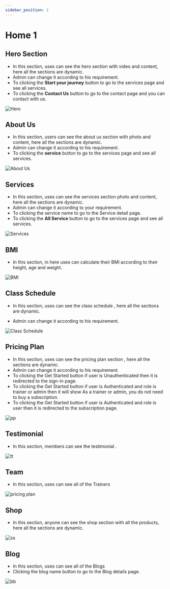 ```yaml
---
sidebar_position: 1
---
```



# Home 1

## Hero Section
- In this section, uses can see the hero section with video and content, here all the sections are dynamic.
- Admin can change it according to his requirement.
- To clicking the **Start your journey** button to go to the services page and see all services.
- To clicking the **Contact Us** button to go to the contact page and you can contact with us.

![Hero](./img/h1.png)

## About Us
- In this section, users can see the about us section with photo and content, here all the sections are dynamic.
- Admin can change it according to his requirement.
- To clicking the **service** button to go to the services page and see all services.

![About Us](./img/a1.png)



## Services

- In this section, uses can see the services section photo and content, here all the sections are dynamic.
- Admin can change it according to your requirement.
- To clicking the service name to go to the Service detail page.
- To clicking the **All Service** button to go to the services page and see all services.

![Services](./img/s1.png)




## BMI
- In this section, in here uses can calculate their BMI according to their height, age and weight.

![BMI](./img/bm1.png)



## Class Schedule


- In this section, uses can see the class schedule , here all the sections are dynamic.

- Admin can change it according to his requirement.

![Class Schedule](./img/sh1.png)




## Pricing Plan

- In this section, uses can see the pricing plan section , here all the sections are dynamic.
- Admin can change it according to his requirement.
- To clicking the Get Started button if user is Unauthenticated then it is redirected to the sign-in page.
- To clicking the Get Started button if user is Authenticated and role is trainer or admin then it will show As a trainer or admin, you do not need to buy a subscription.
- To clicking the Get Started button if user is Authenticated and role is user then it is redirected to the subscription page.

![pp](./img/px1.png)

## Testimonial

- In this section, members can see the testimonial .

![tt](./img/t1.png)

## Team

- In this section, uses can see all of the Trainers

![pricing plan](./img/pp.png)


## Shop
- In this section, anyone can see the shop section with all the products, here all the sections are dynamic.

![ss](./img/s23.png)

## Blog
- In this section, uses can see all of the Blogs
- Clicking the blog name button to go to the Blog details page.

![bb](./img/b1.png)

